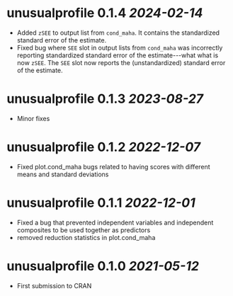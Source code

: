 # unusualprofile 0.1.4 _2024-02-14_

* Added `zSEE` to output list from `cond_maha`. It contains the standardized standard error of the estimate.
* Fixed bug where `SEE` slot in output lists from `cond_maha` was incorrectly reporting standardized standard error of the estimate---what what is now `zSEE`. The `SEE` slot now reports the (unstandardized) standard error of the estimate.

# unusualprofile 0.1.3 _2023-08-27_

* Minor fixes


# unusualprofile 0.1.2 _2022-12-07_

* Fixed plot.cond_maha bugs related to having scores with different means and standard deviations


# unusualprofile 0.1.1 _2022-12-01_

* Fixed a bug that prevented independent variables and independent composites to be used together as predictors
* removed reduction statistics in plot.cond_maha


# unusualprofile 0.1.0 _2021-05-12_

* First submission to CRAN
